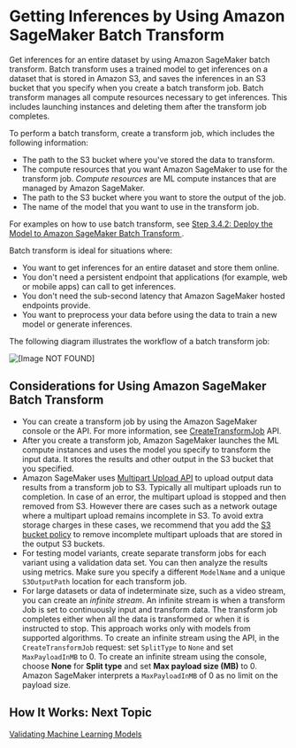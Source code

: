 # Getting Inferences by Using Amazon SageMaker Batch Transform<a name="how-it-works-batch"></a>

 Get inferences for an entire dataset by using Amazon SageMaker batch transform\. Batch transform uses a trained model to get inferences on a dataset that is stored in Amazon S3, and saves the inferences in an S3 bucket that you specify when you create a batch transform job\. Batch transform manages all compute resources necessary to get inferences\. This includes launching instances and deleting them after the transform job completes\. 

To perform a batch transform, create a transform job, which includes the following information:
+ The path to the S3 bucket where you've stored the data to transform\.
+ The compute resources that you want Amazon SageMaker to use for the transform job\. *Compute resources* are ML compute instances that are managed by Amazon SageMaker\.
+ The path to the S3 bucket where you want to store the output of the job\.
+ The name of the model that you want to use in the transform job\.

For examples on how to use batch transform, see [Step 3\.4\.2: Deploy the Model to Amazon SageMaker Batch Transform ](ex1-batch-transform.md)\.

Batch transform is ideal for situations where:
+ You want to get inferences for an entire dataset and store them online\.
+ You don't need a persistent endpoint that applications \(for example, web or mobile apps\) can call to get inferences\.
+  You don't need the sub\-second latency that Amazon SageMaker hosted endpoints provide\. 
+ You want to preprocess your data before using the data to train a new model or generate inferences\.

The following diagram illustrates the workflow of a batch transform job:

![\[Image NOT FOUND\]](http://docs.aws.amazon.com/sagemaker/latest/dg/images/batch-transform.png)

## Considerations for Using Amazon SageMaker Batch Transform<a name="considerations-batch"></a>
+ You can create a transform job by using the Amazon SageMaker console or the API\. For more information, see [CreateTransformJob](API_CreateTransformJob.md) API\.
+ After you create a transform job, Amazon SageMaker launches the ML compute instances and uses the model you specify to transform the input data\. It stores the results and other output in the S3 bucket that you specified\.
+ Amazon SageMaker uses [Multipart Upload API](https://docs.aws.amazon.com/AmazonS3/latest/dev/uploadobjusingmpu.html) to upload output data results from a transform job to S3\. Typically all multipart uploads run to completion\. In case of an error, the multipart upload is stopped and then removed from S3\. However there are cases such as a network outage where a multipart upload remains incomplete in S3\. To avoid extra storage charges in these cases, we recommend that you add the [S3 bucket policy](https://docs.aws.amazon.com/AmazonS3/latest/dev/mpuoverview.html#mpu-abort-incomplete-mpu-lifecycle-config) to remove incomplete multipart uploads that are stored in the output S3 buckets\.
+ For testing model variants, create separate transform jobs for each variant using a validation data set\. You can then analyze the results using metrics\. Make sure you specify a different `ModelName` and a unique `S3OutputPath` location for each transform job\.
+ For large datasets or data of indeterminate size, such as a video stream, you can create an *infinite stream*\. An infinite stream is when a transform Job is set to continuously input and transform data\. The transform job completes either when all the data is transformed or when it is instructed to stop\. This approach works only with models from supported algorithms\. To create an infinite stream using the API, in the `CreateTransformJob` request: set `SplitType` to `None` and set `MaxPayloadInMB` to 0\. To create an infinite stream using the console, choose **None** for **Split type** and set **Max payload size \(MB\)** to 0\. Amazon SageMaker interprets a `MaxPayloadInMB` of 0 as no limit on the payload size\.

## How It Works: Next Topic<a name="how-it-works-batch-next-topic"></a>

[Validating Machine Learning Models](how-it-works-model-validation.md)